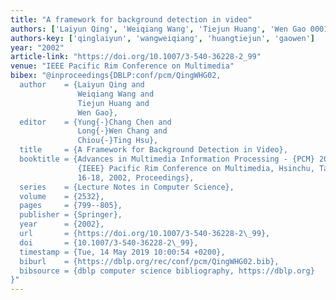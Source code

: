 ```yaml
---
title: "A framework for background detection in video"
authors: ['Laiyun Qing', 'Weiqiang Wang', 'Tiejun Huang', 'Wen Gao 0001']
authors-key: ['qinglaiyun', 'wangweiqiang', 'huangtiejun', 'gaowen']
year: "2002"
article-link: "https://doi.org/10.1007/3-540-36228-2_99"
venue: "IEEE Pacific Rim Conference on Multimedia"
bibex: "@inproceedings{DBLP:conf/pcm/QingWHG02,
  author    = {Laiyun Qing and
               Weiqiang Wang and
               Tiejun Huang and
               Wen Gao},
  editor    = {Yung{-}Chang Chen and
               Long{-}Wen Chang and
               Chiou{-}Ting Hsu},
  title     = {A Framework for Background Detection in Video},
  booktitle = {Advances in Multimedia Information Processing - {PCM} 2002, Third
               {IEEE} Pacific Rim Conference on Multimedia, Hsinchu, Taiwan, December
               16-18, 2002, Proceedings},
  series    = {Lecture Notes in Computer Science},
  volume    = {2532},
  pages     = {799--805},
  publisher = {Springer},
  year      = {2002},
  url       = {https://doi.org/10.1007/3-540-36228-2\_99},
  doi       = {10.1007/3-540-36228-2\_99},
  timestamp = {Tue, 14 May 2019 10:00:54 +0200},
  biburl    = {https://dblp.org/rec/conf/pcm/QingWHG02.bib},
  bibsource = {dblp computer science bibliography, https://dblp.org}
}"
---
```

